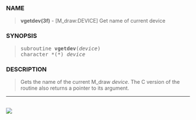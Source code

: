 <?
<body>
  <a name="top" id="top"></a>
  <div id="Container">
    <div id="Content">
      <div class="c422">
      </div><a name="0"></a>
      <h3><a name="0">NAME</a></h3>
      <blockquote>
        <b>vgetdev(3f)</b> - [M_draw:DEVICE] Get name of current device <b></b>
      </blockquote><a name="contents" id="contents"></a>
      <h3><a name="3">SYNOPSIS</a></h3>
      <blockquote>
        <pre>
subroutine <b>vgetdev</b>(<i>device</i>)
character *(*) <i>device</i>
</pre>
      </blockquote><a name="2"></a>
      <h3><a name="2">DESCRIPTION</a></h3>
      <blockquote>
        <p>Gets the name of the current M_draw <i>device</i>. The C version of the routine also returns a pointer to its argument.</p>
      </blockquote>
      <hr />
      <br />
      <div class="c422"><img src="../images/vgetdev.3m_draw.gif" /></div>
    </div>
  </div>
</body>
